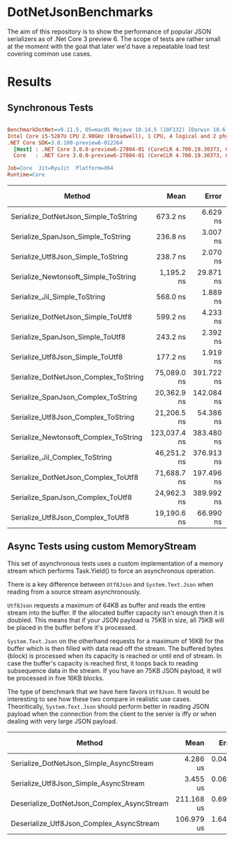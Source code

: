 # DotNetJsonBenchmarks

The aim of this repository is to show the performance of popular JSON serializers as of .Net Core 3 preview 6. The scope of tests are rather small at the moment with the goal that later we'd have a repeatable load test covering common use cases.

# Results

## Synchronous Tests

```ini

BenchmarkDotNet=v0.11.5, OS=macOS Mojave 10.14.5 (18F132) [Darwin 18.6.0]
Intel Core i5-5287U CPU 2.90GHz (Broadwell), 1 CPU, 4 logical and 2 physical cores
.NET Core SDK=3.0.100-preview6-012264
  [Host] : .NET Core 3.0.0-preview6-27804-01 (CoreCLR 4.700.19.30373, CoreFX 4.700.19.30308), 64bit RyuJIT
  Core   : .NET Core 3.0.0-preview6-27804-01 (CoreCLR 4.700.19.30373, CoreFX 4.700.19.30308), 64bit RyuJIT

Job=Core  Jit=RyuJit  Platform=X64
Runtime=Core

```

| Method                                |         Mean |      Error |     StdDev |   Gen 0 |  Gen 1 | Gen 2 | Allocated |
| ------------------------------------- | -----------: | ---------: | ---------: | ------: | -----: | ----: | --------: |
| Serialize_DotNetJson_Simple_ToString  |     673.2 ns |   6.629 ns |   6.201 ns |  1.7624 |      - |     - |     288 B |
| Serialize_SpanJson_Simple_ToString    |     236.8 ns |   3.007 ns |   2.812 ns |  0.8810 |      - |     - |     144 B |
| Serialize_Utf8Json_Simple_ToString    |     238.7 ns |   2.070 ns |   1.835 ns |  0.8721 |      - |     - |     144 B |
| Serialize_Newtonsoft_Simple_ToString  |   1,195.2 ns |  29.871 ns |  27.942 ns |  8.7528 |      - |     - |    1432 B |
| Serialize_Jil_Simple_ToString         |     568.0 ns |   1.889 ns |   1.577 ns |  2.9850 |      - |     - |     488 B |
| Serialize_DotNetJson_Simple_ToUtf8    |     599.2 ns |   4.233 ns |   3.752 ns |  1.4191 |      - |     - |     232 B |
| Serialize_SpanJson_Simple_ToUtf8      |     243.2 ns |   2.392 ns |   2.238 ns |  0.5383 |      - |     - |      88 B |
| Serialize_Utf8Json_Simple_ToUtf8      |     177.2 ns |   1.919 ns |   1.795 ns |  0.5295 |      - |     - |      88 B |
| Serialize_DotNetJson_Complex_ToString |  75,089.0 ns | 391.722 ns | 327.106 ns | 58.5938 | 2.9297 |     - |   14688 B |
| Serialize_SpanJson_Complex_ToString   |  20,362.9 ns | 142.084 ns | 132.906 ns | 56.0913 | 2.7771 |     - |   14216 B |
| Serialize_Utf8Json_Complex_ToString   |  21,206.5 ns |  54.386 ns |  42.461 ns | 57.0984 | 2.8381 |     - |   14216 B |
| Serialize_Newtonsoft_Complex_ToString | 123,037.4 ns | 383.480 ns | 358.708 ns | 60.7910 | 5.8594 |     - |   32184 B |
| Serialize_Jil_Complex_ToString        |  46,251.2 ns | 376.913 ns | 334.124 ns | 88.9893 | 7.4463 |     - |   40656 B |
| Serialize_DotNetJson_Complex_ToUtf8   |  71,688.7 ns | 197.496 ns | 175.075 ns | 45.4102 |      - |     - |    7592 B |
| Serialize_SpanJson_Complex_ToUtf8     |  24,962.3 ns | 389.992 ns | 345.718 ns | 43.4570 |      - |     - |    7120 B |
| Serialize_Utf8Json_Complex_ToUtf8     |  19,190.6 ns |  66.990 ns |  59.385 ns | 43.4875 |      - |     - |    7120 B |

## Async Tests using custom MemoryStream

This set of asynchronous tests uses a custom implementation of a memory stream which performs Task.Yield() to force an asynchronous operation.

There is a key difference between `Utf8Json` and `System.Text.Json` when reading from a source stream asynchronously.

`Utf8Json` requests a maximum of 64KB as buffer and reads the entire stream into the buffer. If the allocated buffer capacity isn't enough then it is doubled. This means that if your JSON payload is 75KB in size, all 75KB will be placed in the buffer before it's processed.

`System.Text.Json` on the otherhand requests for a maximum of 16KB for the buffer which is then filled with data read off the stream. The buffered bytes (block) is processed when its capacity is reached or until end of stream. In case the buffer's capacity is reached first, it loops back to reading subsequence data in the stream. If you have an 75KB JSON payload, it will be processed in five 16KB blocks.

The type of benchmark that we have here favors `Utf8Json`. It would be interesting to see how these two compare in realistic use cases. Theoritically, `System.Text.Json` should perform better in reading JSON payload when the connection from the client to the server is iffy or when dealing with very large JSON payload.

| Method                                     |       Mean |     Error |    StdDev |   Gen 0 |  Gen 1 | Gen 2 | Allocated |
| ------------------------------------------ | ---------: | --------: | --------: | ------: | -----: | ----: | --------: |
| Serialize_DotNetJson_Simple_AsyncStream    |   4.286 us | 0.0443 us | 0.0370 us |  6.5689 |      - |     - |     744 B |
| Serialize_Utf8Json_Simple_AsyncStream      |   3.455 us | 0.0689 us | 0.0988 us |  5.0468 |      - |     - |     487 B |
| Deserialize_DotNetJson_Complex_AsyncStream | 211.168 us | 0.6998 us | 0.6546 us | 69.5801 | 4.3945 |     - |     736 B |
| Deserialize_Utf8Json_Complex_AsyncStream   | 106.979 us | 1.6497 us | 1.4624 us | 70.9229 | 4.3945 |     - |     496 B |
